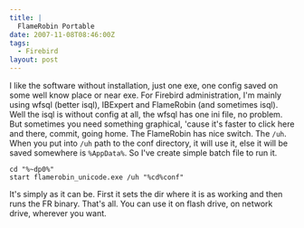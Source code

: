 ```yaml
---
title: |
  FlameRobin Portable
date: 2007-11-08T08:46:00Z
tags:
  - Firebird
layout: post
---
```

I like the software without installation, just one exe, one config saved on some well know place or near exe. For Firebird administration, I'm mainly using wfsql (better isql), IBExpert and FlameRobin (and sometimes isql). Well the isql is without config at all, the wfsql has one ini file, no problem. But sometimes you need something graphical, 'cause it's faster to click here and there, commit, going home. The FlameRobin has nice switch. The `/uh`. When you put into `/uh` path to the conf directory, it will use it, else it will be saved somewhere is `%AppData%`. So I've create simple batch file to run it.

```text
cd "%~dp0%"
start flamerobin_unicode.exe /uh "%cd%conf"
```

It's simply as it can be. First it sets the dir where it is as working and then runs the FR binary. That's all. You can use it on flash drive, on network drive, wherever you want.